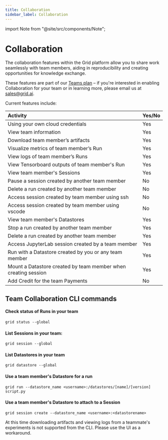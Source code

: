 ```yaml
---
title: Collaboration
sidebar_label: Collaboration
---
```


import Note from "@site/src/components/Note";

# Collaboration

The collaboration features within the Grid platform allow you to share work seamlessly with team members, aiding in reproducibility and creating opportunities for knowledge exchange.

These features are part of our [Teams plan](https://www.grid.ai/upgrade/) – if you're interested in enabling Collaboration for your team or in learning more, please email us at sales@grid.ai.

Current features include:

| Activity | Yes/No |
| :--- | :--- |
| Using your own cloud credentials | Yes |
| View team information | Yes |
| Download team member’s artifacts  | Yes |
| Visualize metrics of team member’s Run | Yes |
| View logs of team member’s Runs | Yes |
| View Tensorboard outputs of team member's Run | Yes |
| View team member's Sessions | Yes |
| Pause a session created by another team member | No |
| Delete a run created by another team member | No |
| Access session created by team member using ssh  | No |
| Access session created by team member using vscode | No |
| View team member's Datastores | Yes |
| Stop a run created by another team member | Yes |
| Delete a run created by another team member | Yes |
| Access JupyterLab session created by a team member | Yes |
| Run with a Datastore created by you or any team member | Yes |
| Mount a Datastore created by team member when creating session | Yes |
| Add Credit for the team Payments | No |

## Team Collaboration CLI commands

#### Check status of Runs in your team
`grid status --global`

#### List Sessions in your team:
`grid session --global`

#### List Datastores in your team
`grid datastore --global`

#### Use a team member's Datastore for a run
`grid run --datastore_name <username>:/datastores/[name]/[version] script.py`

#### Use a team member's Datastore to attach to a Session
`grid session create --datastore_name <username>:<datastorename>`

<note>At this time downloading artifacts and viewing logs from a teammate's experiments is not supported from the CLI. Please use the UI as a workaround.</note>

